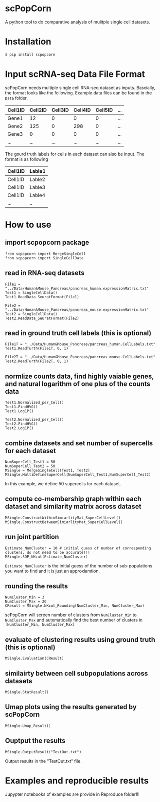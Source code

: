 # scPopCorn
A python tool to do comparative analysis of mulitple single cell datasets.

# Installation
```bash
$ pip install scpopcorn
```

# Input scRNA-seq Data File Format
scPopCorn needs multiple single cell RNA-seq dataset as inputs. Bascially, the format looks like the following. Example data files can be found in the ```Data``` folder.

| Cell1ID | Cell2ID | Cell3ID | Cell4ID | Cell5ID  | ... |
|----|--------|--------|--------|---------|-----|
| Gene1 | 12 | 0 | 0 | 0 | ... |
| Gene2 | 125 | 0 | 298 | 0  | ... |
| Gene3 | 0 | 0| 0 | 0  | ... |
|...    |...|...|...|...|...|

The gourd truth labels for cells in each dataset can also be input. The format is as following

| Cell1ID | Lable1 |
|----|--------|
| Cell1ID | Lable2 |
| Cell1ID | Lable3 |
| Cell1ID | Lable4 |
|...    |..


# How to use

## import scpopcorn package
```
from scpopcorn import MergeSingleCell
from scpopcorn import SingleCellData
```

## read in RNA-seq datasets
```
File1 = "../Data/Human&Mouse_Pancreas/pancreas_human.expressionMatrix.txt"
Test1 = SingleCellData()
Test1.ReadData_SeuratFormat(File1)

File2 = "../Data/Human&Mouse_Pancreas/pancreas_mouse.expressionMatrix.txt"
Test2 = SingleCellData()
Test2.ReadData_SeuratFormat(File2)
```

## read in ground truth cell labels (this is optional)
```
File1T = "../Data/Human&Mouse_Pancreas/pancreas_human.CellLabels.txt"
Test1.ReadTurth(File1T, 0, 1)

File2T = "../Data/Human&Mouse_Pancreas/pancreas_mouse.CellLabels.txt"
Test2.ReadTurth(File2T, 0, 1)
```

## normlize counts data, find highly vaiable genes, and natural logarithm of one plus of the counts data
```
Test1.Normalized_per_Cell()
Test1.FindHVG()
Test1.Log1P()

Test2.Normalized_per_Cell()
Test2.FindHVG()
Test2.Log1P()
```

## combine datasets and set number of supercells for each dataset
```
NumSuperCell_Test1 = 50
NumSuperCell_Test2 = 50
MSingle = MergeSingleCell(Test1, Test2)
MSingle.MultiDefineSuperCell(NumSuperCell_Test1,NumSuperCell_Test2)
```
In this example, we define 50 supercells for each dataset.

## compute co-membership graph within each dataset and similarity matrix across dataset
```
MSingle.ConstructWithinSimiarlityMat_SuperCellLevel()
MSingle.ConstructBetweenSimiarlityMat_SuperCellLevel()
```

## run joint partition 
```
Estimate_NumCluster = 10 # initial guess of number of corresponding clusters, do not need to be accurate!!!
MSingle.SDP_NKcut(Estimate_NumCluster)
```
```Estimate_NumCluster``` is the initial guess of the number of sub-populations you want to find and it is just an approxiamtion.

## rounding the results
```
NumCluster_Min = 3 
NumCluster_Max = 20
CResult = MSingle.NKcut_Rounding(NumCluster_Min, NumCluster_Max)
```
scPopCorn will screen number of clusters from ```NumCluster_Min``` to ```NumCluster_Max``` and automatically find the best number of clusters in ```[NumCluster_Min, NumCluster_Max]```

## evaluate of clustering results using ground truth (this is optional)
```
MSingle.Evaluation(CResult)
```

## similairty between cell subpopulations across datasets
```
MSingle.StatResult()
```

## Umap plots using the results generated by scPopCorn
```
MSingle.Umap_Result()
```

## Ouptput the results
```
MSingle.OutputResult("TestOut.txt")
```
Output results in the "TestOut.txt" file.


# Examples and reproducible results 
Jupypter notebooks of examples are provide in Reproduce folder!!!

